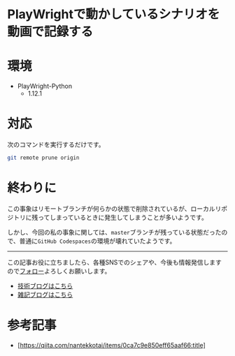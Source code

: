 # PlayWrightで動かしているシナリオを動画で記録する



# 環境

- PlayWright-Python
  - 1.12.1

# 対応

次のコマンドを実行するだけです。

```bash
git remote prune origin
```
# 終わりに

この事象はリモートブランチが何らかの状態で削除されているが、ローカルリポジトリに残ってしまっているときに発生してしまうことが多いようです。
  
しかし、今回の私の事象に関しては、```master```ブランチが残っている状態だったので、普通に```GitHub Codespaces```の環境が壊れていたようです。

---

この記事お役に立ちましたら、各種SNSでのシェアや、今後も情報発信しますので[フォロー](https://twitter.com/nainaistar)よろしくお願いします。

- [技術ブログはこちら](https://nainaistar.hatenablog.com)
- [雑記ブログはこちら](https://nainaistar.hateblo.jp)

# 参考記事

- [https://qiita.com/nantekkotai/items/0ca7c9e850eff65aaf66:title]